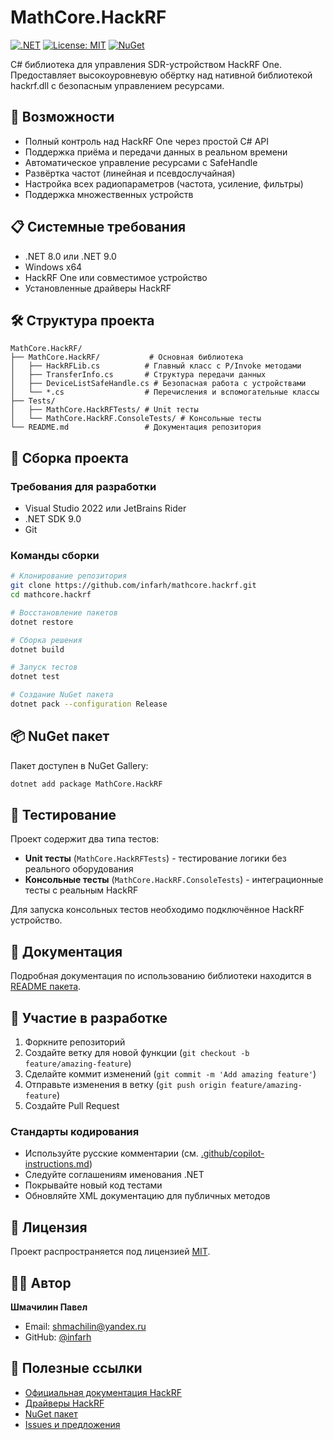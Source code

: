 ﻿# MathCore.HackRF

[![.NET](https://img.shields.io/badge/.NET-9%20|%208-blue.svg)](https://dotnet.microsoft.com/)
[![License: MIT](https://img.shields.io/badge/License-MIT-yellow.svg)](https://opensource.org/licenses/MIT)
[![NuGet](https://img.shields.io/nuget/v/MathCore.HackRF.svg)](https://www.nuget.org/packages/MathCore.HackRF/)

C# библиотека для управления SDR-устройством HackRF One. Предоставляет высокоуровневую обёртку над нативной библиотекой hackrf.dll с безопасным управлением ресурсами.

## 🚀 Возможности

- Полный контроль над HackRF One через простой C# API
- Поддержка приёма и передачи данных в реальном времени
- Автоматическое управление ресурсами с SafeHandle
- Развёртка частот (линейная и псевдослучайная)
- Настройка всех радиопараметров (частота, усиление, фильтры)
- Поддержка множественных устройств

## 📋 Системные требования

- .NET 8.0 или .NET 9.0
- Windows x64
- HackRF One или совместимое устройство
- Установленные драйверы HackRF

## 🛠️ Структура проекта

```
MathCore.HackRF/
├── MathCore.HackRF/           # Основная библиотека
│   ├── HackRFLib.cs          # Главный класс с P/Invoke методами
│   ├── TransferInfo.cs       # Структура передачи данных
│   ├── DeviceListSafeHandle.cs # Безопасная работа с устройствами
│   └── *.cs                  # Перечисления и вспомогательные классы
├── Tests/
│   ├── MathCore.HackRFTests/ # Unit тесты
│   └── MathCore.HackRF.ConsoleTests/ # Консольные тесты
└── README.md                 # Документация репозитория
```

## 🔧 Сборка проекта

### Требования для разработки

- Visual Studio 2022 или JetBrains Rider
- .NET SDK 9.0
- Git

### Команды сборки

```bash
# Клонирование репозитория
git clone https://github.com/infarh/mathcore.hackrf.git
cd mathcore.hackrf

# Восстановление пакетов
dotnet restore

# Сборка решения
dotnet build

# Запуск тестов
dotnet test

# Создание NuGet пакета
dotnet pack --configuration Release
```

## 📦 NuGet пакет

Пакет доступен в NuGet Gallery:

```bash
dotnet add package MathCore.HackRF
```

## 🧪 Тестирование

Проект содержит два типа тестов:

- **Unit тесты** (`MathCore.HackRFTests`) - тестирование логики без реального оборудования
- **Консольные тесты** (`MathCore.HackRF.ConsoleTests`) - интеграционные тесты с реальным HackRF

Для запуска консольных тестов необходимо подключённое HackRF устройство.

## 📖 Документация

Подробная документация по использованию библиотеки находится в [README пакета](MathCore.HackRF/README.md).

## 🤝 Участие в разработке

1. Форкните репозиторий
2. Создайте ветку для новой функции (`git checkout -b feature/amazing-feature`)
3. Сделайте коммит изменений (`git commit -m 'Add amazing feature'`)
4. Отправьте изменения в ветку (`git push origin feature/amazing-feature`)
5. Создайте Pull Request

### Стандарты кодирования

- Используйте русские комментарии (см. [.github/copilot-instructions.md](.github/copilot-instructions.md))
- Следуйте соглашениям именования .NET
- Покрывайте новый код тестами
- Обновляйте XML документацию для публичных методов

## 📝 Лицензия

Проект распространяется под лицензией [MIT](https://opensource.org/licenses/MIT).

## 👨‍💻 Автор

**Шмачилин Павел**
- Email: shmachilin@yandex.ru
- GitHub: [@infarh](https://github.com/infarh)

## 🔗 Полезные ссылки

- [Официальная документация HackRF](https://hackrf.readthedocs.io/)
- [Драйверы HackRF](https://github.com/greatscottgadgets/hackrf)
- [NuGet пакет](https://www.nuget.org/packages/MathCore.HackRF/)
- [Issues и предложения](https://github.com/infarh/mathcore.hackrf/issues)